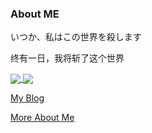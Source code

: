 ### About ME

いつか、私はこの世界を殺します

终有一日，我将斩了这个世界

<a href="https://github.com/anuraghazra/github-readme-stats">
  <img align="center" src="https://github-readme-stats.vercel.app/api?username=cmd2001&count_private=true&show_icons=true&hide=issues" />
</a>
<a href="https://github.com/anuraghazra/convoychat">
  <img align="center" src="https://github-readme-stats.vercel.app/api/top-langs/?username=cmd2001&layout=compact&hide=javascript,html,makefile,css&langs_count=10" />
</a>

[My Blog](https://amagi.yukisaki.io/)

[More About Me](https://amagi.yukisaki.io/about/)
